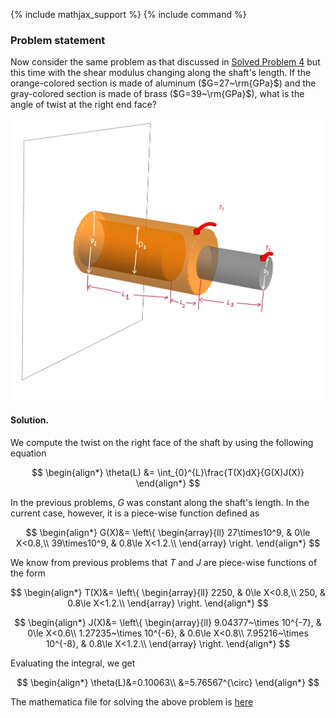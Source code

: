 {% include mathjax_support %}
{% include command %}


### Problem statement 

Now consider the same problem as that discussed in [Solved Problem 4](SP4.md) but this time with the shear modulus changing along the shaft's length. If the orange-colored section is made of aluminum ($G=27~\rm{GPa}$) and the gray-colored section is made of brass ($G=39~\rm{GPa}$), what is the angle of twist at the right end face?

![](Images/SP5.png)


#### Solution.

We compute the twist on the right face of the shaft by using the following equation

$$
\begin{align*}
\theta(L)
&=
\int_{0}^{L}\frac{T(X)dX}{G(X)J(X)}
\end{align*}
$$

In the previous problems, $G$ was constant along the shaft's length. In the current case, however, it is a piece-wise function defined as

$$
\begin{align*}
G(X)&=
\left\{
\begin{array}{ll}
27\times10^9, & 0\le X<0.8,\\
39\times10^9, & 0.8\le X<1.2.\\
\end{array}
\right.
\end{align*}
$$



We know from previous problems that $T$ and $J$ are piece-wise functions of the form

$$
\begin{align*}
T(X)&=
\left\{
\begin{array}{ll}
2250, & 0\le X<0.8,\\
250, & 0.8\le X<1.2.\\
\end{array}
\right.
\end{align*}
$$

$$
\begin{align*}
J(X)&=
\left\{
\begin{array}{ll}
9.04377~\times 10^{-7}, & 0\le X<0.6\\
1.27235~\times 10^{-6}, & 0.6\le X<0.8\\
7.95216~\times 10^{-8}, & 0.8\le X<1.2.\\ 
\end{array}
\right.
\end{align*}
$$


Evaluating the integral, we get

$$
\begin{align*}
\theta(L)&=0.10063\\
&=5.76567^{\circ}
\end{align*}
$$

The mathematica file for solving the above problem is [here](./WFiles/SP5.nb)